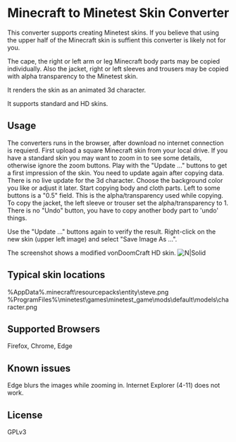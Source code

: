 # Minecraft to Minetest Skin Converter

This converter supports creating Minetest skins. If you believe that using the upper half of the Minecraft skin is suffient this converter is likely not for you.

The cape, the right or left arm or leg Minecraft body parts may be copied individually.
Also the jacket, right or left sleeves and trousers may be copied with alpha transparency to the Minetest skin.

It renders the skin as an animated 3d character.

It supports standard and HD skins.

Usage
-------

The converters runs in the browser, after download no internet connection is requierd.
First upload a square Minecraft skin from your local drive.
If you have a standard skin you may want to zoom in to see some details, otherwise ignore the zoom buttons.
Play with the "Update ..." buttons to get a first impression of the skin. You need to update again after copying data. There is no live update for the 3d character.
Choose the background color you like or adjust it later.
Start copying body and cloth parts. Left to some buttons is a "0.5" field. This is the alpha/transparency used while copying.
To copy the jacket, the left sleeve or trouser set the alpha/transparency to 1.
There is no "Undo" button, you have to copy another body part to 'undo' things.

Use the "Update ..." buttons again to verify the result.
Right-click on the new skin (upper left image) and select "Save Image As ...".

The screenshot shows a modified vonDoomCraft HD skin.
![N|Solid](https://github.com/godly/minetest-skin-converter/screenshot.png)

Typical skin locations
-------

%AppData%\.minecraft\resourcepacks\entity\steve.png
%ProgramFiles%\minetest\games\minetest_game\mods\default\models\character.png

Supported Browsers
-------

Firefox, Chrome, Edge

Known issues
-------

Edge blurs the images while zooming in.
Internet Explorer (4-11) does not work.

License
-------

GPLv3
